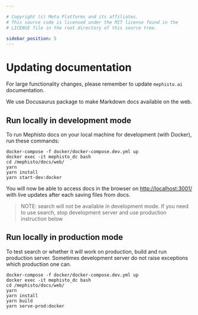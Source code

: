 ```yaml
---

# Copyright (c) Meta Platforms and its affiliates.
# This source code is licensed under the MIT license found in the
# LICENSE file in the root directory of this source tree.

sidebar_position: 5
---
```


# Updating documentation

For large functionality changes, please remember to update `mephisto.ai` documentation.

We use Docusaurus package to make Markdown docs available on the web.

## Run locally in development mode

To run Mephisto docs on your local machine for development (with Docker), run these commands:

```shell
docker-compose -f docker/docker-compose.dev.yml up
docker exec -it mephisto_dc bash
cd /mephisto/docs/web/
yarn
yarn install
yarn start-dev:docker
```

You will now be able to access docs in the browser on [http://localhost:3001/](http://localhost:3001/) with live updates after each saving files from docs.

> NOTE: search will not be available in development mode. If you need to use search, stop development server and use production instruction below

## Run locally in production mode

To test search or whether it will work on production, build and run production server.
Sometimes development server do not raise exceptions which production one can.

```shell
docker-compose -f docker/docker-compose.dev.yml up
docker exec -it mephisto_dc bash
cd /mephisto/docs/web/
yarn
yarn install
yarn build
yarn serve-prod:docker
```
